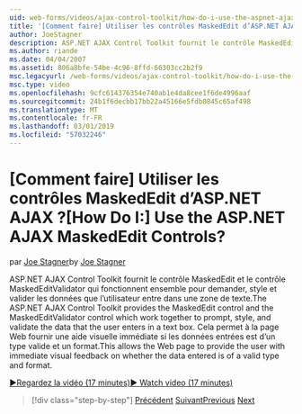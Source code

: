 ```yaml
---
uid: web-forms/videos/ajax-control-toolkit/how-do-i-use-the-aspnet-ajax-maskededit-controls
title: '[Comment faire] Utiliser les contrôles MaskedEdit d’ASP.NET AJAX ? | Microsoft Docs'
author: JoeStagner
description: ASP.NET AJAX Control Toolkit fournit le contrôle MaskedEdit et le contrôle MaskedEditValidator qui fonctionnent ensemble pour demander, style et valider le d...
ms.author: riande
ms.date: 04/04/2007
ms.assetid: 806a8bfe-54be-4c96-8ffd-66303cc2b2f9
msc.legacyurl: /web-forms/videos/ajax-control-toolkit/how-do-i-use-the-aspnet-ajax-maskededit-controls
msc.type: video
ms.openlocfilehash: 9cfc614376354e740ab1e4da8cee1f6de4996aaf
ms.sourcegitcommit: 24b1f6decbb17bb22a45166e5fdb0845c65af498
ms.translationtype: MT
ms.contentlocale: fr-FR
ms.lasthandoff: 03/01/2019
ms.locfileid: "57032246"
---
```

<a name="how-do-i-use-the-aspnet-ajax-maskededit-controls"></a><span data-ttu-id="6e484-104">[Comment faire] Utiliser les contrôles MaskedEdit d’ASP.NET AJAX ?</span><span class="sxs-lookup"><span data-stu-id="6e484-104">[How Do I:] Use the ASP.NET AJAX MaskedEdit Controls?</span></span>
====================
<span data-ttu-id="6e484-105">par [Joe Stagner](https://github.com/JoeStagner)</span><span class="sxs-lookup"><span data-stu-id="6e484-105">by [Joe Stagner](https://github.com/JoeStagner)</span></span>

<span data-ttu-id="6e484-106">ASP.NET AJAX Control Toolkit fournit le contrôle MaskedEdit et le contrôle MaskedEditValidator qui fonctionnent ensemble pour demander, style et valider les données que l’utilisateur entre dans une zone de texte.</span><span class="sxs-lookup"><span data-stu-id="6e484-106">The ASP.NET AJAX Control Toolkit provides the MaskedEdit control and the MaskedEditValidator control which work together to prompt, style, and validate the data that the user enters in a text box.</span></span> <span data-ttu-id="6e484-107">Cela permet à la page Web fournir une aide visuelle immédiate si les données entrées est d’un type valide et un format.</span><span class="sxs-lookup"><span data-stu-id="6e484-107">This allows the Web page to provide the user with immediate visual feedback on whether the data entered is of a valid type and format.</span></span>

[<span data-ttu-id="6e484-108">&#9654;Regardez la vidéo (17 minutes)</span><span class="sxs-lookup"><span data-stu-id="6e484-108">&#9654; Watch video (17 minutes)</span></span>](https://channel9.msdn.com/Blogs/ASP-NET-Site-Videos/how-do-i-use-the-aspnet-ajax-maskededit-controls)

> [!div class="step-by-step"]
> <span data-ttu-id="6e484-109">[Précédent](how-do-i-use-the-aspnet-ajax-dropdown-control.md)
> [Suivant](how-do-i-use-the-aspnet-ajax-mutuallyexclusive-checkbox-extender.md)</span><span class="sxs-lookup"><span data-stu-id="6e484-109">[Previous](how-do-i-use-the-aspnet-ajax-dropdown-control.md)
[Next](how-do-i-use-the-aspnet-ajax-mutuallyexclusive-checkbox-extender.md)</span></span>

